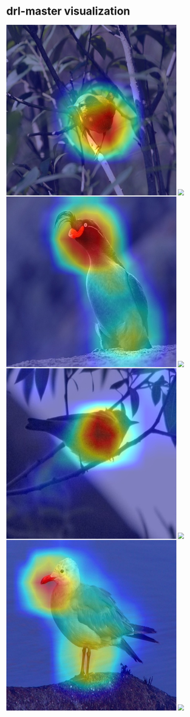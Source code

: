 # drl-master visualization
![](imgs/image1.jpg)
![](imgs/image4.gif)
![](imgs/image6.jpg)
![](imgs/image3.gif)
![](imgs/image8.jpg)
![](imgs/image9.gif)
![](imgs/image10.jpg)
![](imgs/image12.gif)
